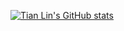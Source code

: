 [![Tian Lin's GitHub stats](https://github-readme-stats.vercel.app/api?username=TianLin0509&count_private=true&show_icons=true&hide=contribs,prs)](https://github.com/anuraghazra/github-readme-stats)
